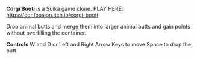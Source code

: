 **Corgi Booti** is a Suika game clone.
PLAY HERE: https://confoosion.itch.io/corgi-booti

Drop animal butts and merge them into larger animal butts and gain points without overfilling the container.

**Controls**
W and D or Left and Right Arrow Keys to move
Space to drop the butt
